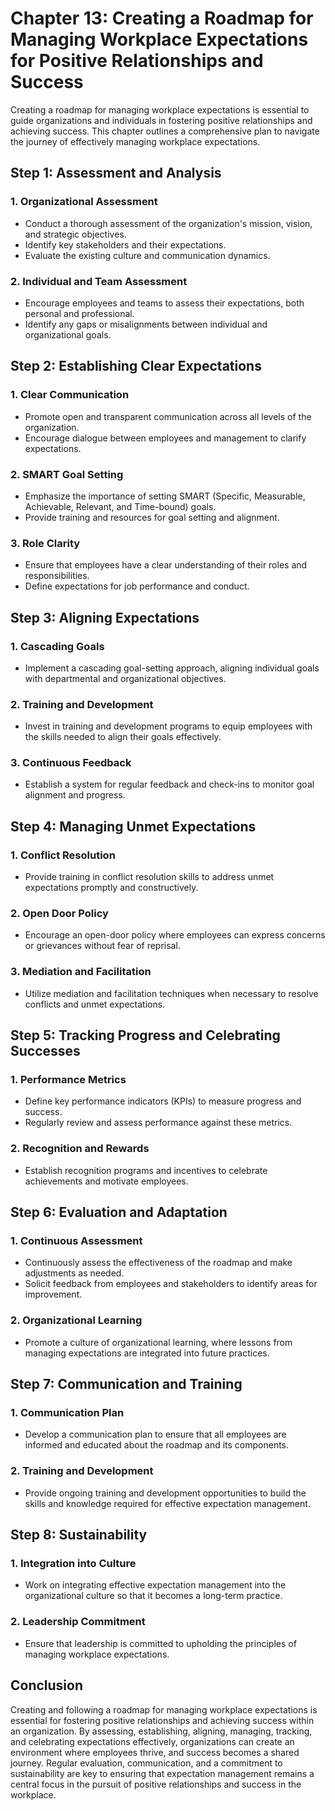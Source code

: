 Chapter 13: Creating a Roadmap for Managing Workplace Expectations for Positive Relationships and Success
=========================================================================================================

Creating a roadmap for managing workplace expectations is essential to guide organizations and individuals in fostering positive relationships and achieving success. This chapter outlines a comprehensive plan to navigate the journey of effectively managing workplace expectations.

Step 1: Assessment and Analysis
-------------------------------

### **1. Organizational Assessment**

* Conduct a thorough assessment of the organization's mission, vision, and strategic objectives.
* Identify key stakeholders and their expectations.
* Evaluate the existing culture and communication dynamics.

### **2. Individual and Team Assessment**

* Encourage employees and teams to assess their expectations, both personal and professional.
* Identify any gaps or misalignments between individual and organizational goals.

Step 2: Establishing Clear Expectations
---------------------------------------

### **1. Clear Communication**

* Promote open and transparent communication across all levels of the organization.
* Encourage dialogue between employees and management to clarify expectations.

### **2. SMART Goal Setting**

* Emphasize the importance of setting SMART (Specific, Measurable, Achievable, Relevant, and Time-bound) goals.
* Provide training and resources for goal setting and alignment.

### **3. Role Clarity**

* Ensure that employees have a clear understanding of their roles and responsibilities.
* Define expectations for job performance and conduct.

Step 3: Aligning Expectations
-----------------------------

### **1. Cascading Goals**

* Implement a cascading goal-setting approach, aligning individual goals with departmental and organizational objectives.

### **2. Training and Development**

* Invest in training and development programs to equip employees with the skills needed to align their goals effectively.

### **3. Continuous Feedback**

* Establish a system for regular feedback and check-ins to monitor goal alignment and progress.

Step 4: Managing Unmet Expectations
-----------------------------------

### **1. Conflict Resolution**

* Provide training in conflict resolution skills to address unmet expectations promptly and constructively.

### **2. Open Door Policy**

* Encourage an open-door policy where employees can express concerns or grievances without fear of reprisal.

### **3. Mediation and Facilitation**

* Utilize mediation and facilitation techniques when necessary to resolve conflicts and unmet expectations.

Step 5: Tracking Progress and Celebrating Successes
---------------------------------------------------

### **1. Performance Metrics**

* Define key performance indicators (KPIs) to measure progress and success.
* Regularly review and assess performance against these metrics.

### **2. Recognition and Rewards**

* Establish recognition programs and incentives to celebrate achievements and motivate employees.

Step 6: Evaluation and Adaptation
---------------------------------

### **1. Continuous Assessment**

* Continuously assess the effectiveness of the roadmap and make adjustments as needed.
* Solicit feedback from employees and stakeholders to identify areas for improvement.

### **2. Organizational Learning**

* Promote a culture of organizational learning, where lessons from managing expectations are integrated into future practices.

Step 7: Communication and Training
----------------------------------

### **1. Communication Plan**

* Develop a communication plan to ensure that all employees are informed and educated about the roadmap and its components.

### **2. Training and Development**

* Provide ongoing training and development opportunities to build the skills and knowledge required for effective expectation management.

Step 8: Sustainability
----------------------

### **1. Integration into Culture**

* Work on integrating effective expectation management into the organizational culture so that it becomes a long-term practice.

### **2. Leadership Commitment**

* Ensure that leadership is committed to upholding the principles of managing workplace expectations.

Conclusion
----------

Creating and following a roadmap for managing workplace expectations is essential for fostering positive relationships and achieving success within an organization. By assessing, establishing, aligning, managing, tracking, and celebrating expectations effectively, organizations can create an environment where employees thrive, and success becomes a shared journey. Regular evaluation, communication, and a commitment to sustainability are key to ensuring that expectation management remains a central focus in the pursuit of positive relationships and success in the workplace.
